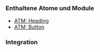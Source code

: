 ### Enthaltene Atome und Module
* [ATM: Heading](../../atoms/headings/headings.html)
* [ATM: Button](../../atoms/button/button.html)
 
### Integration


